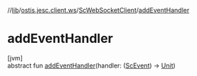 //[lib](../../../index.md)/[ostis.jesc.client.ws](../index.md)/[ScWebSocketClient](index.md)/[addEventHandler](add-event-handler.md)

# addEventHandler

[jvm]\
abstract fun [addEventHandler](add-event-handler.md)(handler: ([ScEvent](../../ostis.jesc.client.model.event/-sc-event/index.md)) -&gt; [Unit](https://kotlinlang.org/api/latest/jvm/stdlib/kotlin/-unit/index.html))
